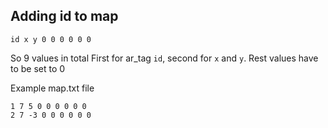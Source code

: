 ## Adding id to map

```
id x y 0 0 0 0 0 0
```
So 9 values in total
First for ar_tag `id`, second for `x` and `y`. Rest values have to be set to 0

Example map.txt file
```
1 7 5 0 0 0 0 0 0
2 7 -3 0 0 0 0 0 0
```
